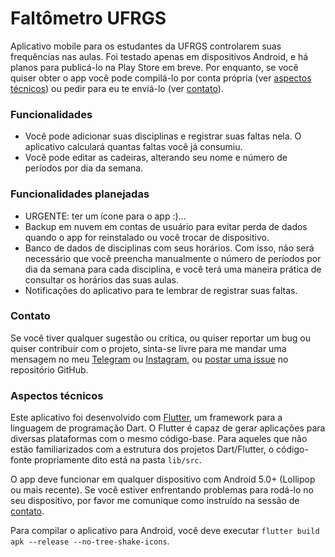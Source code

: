 # Faltômetro UFRGS
Aplicativo mobile para os estudantes da UFRGS controlarem suas frequências nas aulas. Foi testado
apenas em dispositivos Android, e há planos para publicá-lo na Play Store em breve. Por enquanto,
se você quiser obter o app você pode compilá-lo por conta própria (ver
[aspectos técnicos](#aspectos-técnicos)) ou pedir para eu te enviá-lo (ver [contato](#contato)).

### Funcionalidades
- Você pode adicionar suas disciplinas e registrar suas faltas nela. O aplicativo calculará quantas
faltas você já consumiu.
- Você pode editar as cadeiras, alterando seu nome e número de períodos por dia da semana.

### Funcionalidades planejadas
- URGENTE: ter um ícone para o app :)...
- Backup em nuvem em contas de usuário para evitar perda de dados quando o app for reinstalado ou
você trocar de dispositivo.
- Banco de dados de disciplinas com seus horários. Com isso, não será necessário que você preencha
manualmente o número de períodos por dia da semana para cada disciplina, e você terá uma maneira
prática de consultar os horários das suas aulas.
- Notificações do aplicativo para te lembrar de registrar suas faltas.

### Contato
Se você tiver qualquer sugestão ou crítica, ou quiser reportar um bug ou quiser contribuir com o
projeto, sinta-se livre para me mandar uma mensagem no meu [Telegram](https://t.me/bernardolansing)
ou [Instagram](https://instagram.com/bernardolansing), ou
[postar uma issue](https://github.com/bernardolansing/faltometro_ufrgs/issues) no repositório
GitHub.

### Aspectos técnicos
Este aplicativo foi desenvolvido com [Flutter](https://flutter.dev/), um framework para a linguagem
de programação Dart. O Flutter é capaz de gerar aplicações para diversas plataformas com o mesmo
código-base. Para aqueles que não estão familiarizados com a estrutura dos projetos Dart/Flutter,
o código-fonte propriamente dito está na pasta `lib/src`.

O app deve funcionar em qualquer dispositivo com Android 5.0+ (Lollipop ou mais recente). Se você
estiver enfrentando problemas para rodá-lo no seu dispositivo, por favor me comunique como
instruído na sessão de [contato](#contato).

Para compilar o aplicativo para Android, você deve executar `flutter build apk --release
--no-tree-shake-icons`.
